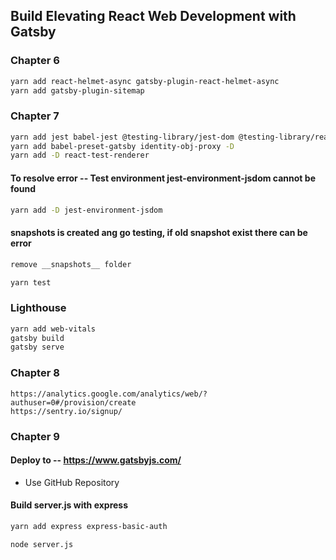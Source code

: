 ## Build Elevating React Web Development with Gatsby

### Chapter 6

```sh
yarn add react-helmet-async gatsby-plugin-react-helmet-async
yarn add gatsby-plugin-sitemap
```

### Chapter 7

```sh
yarn add jest babel-jest @testing-library/jest-dom @testing-library/react -D
yarn add babel-preset-gatsby identity-obj-proxy -D
yarn add -D react-test-renderer
```

#### To resolve error -- Test environment jest-environment-jsdom cannot be found

```sh
yarn add -D jest-environment-jsdom
```

#### **snapshots** is created ang go testing, if old snapshot exist there can be error

```sh
remove __snapshots__ folder

yarn test
```

### Lighthouse

```sh
yarn add web-vitals
gatsby build
gatsby serve
```

### Chapter 8

```
https://analytics.google.com/analytics/web/?authuser=0#/provision/create
https://sentry.io/signup/
```

### Chapter 9

#### Deploy to -- https://www.gatsbyjs.com/

- Use GitHub Repository

#### Build server.js with express

```sh
yarn add express express-basic-auth

node server.js
```
